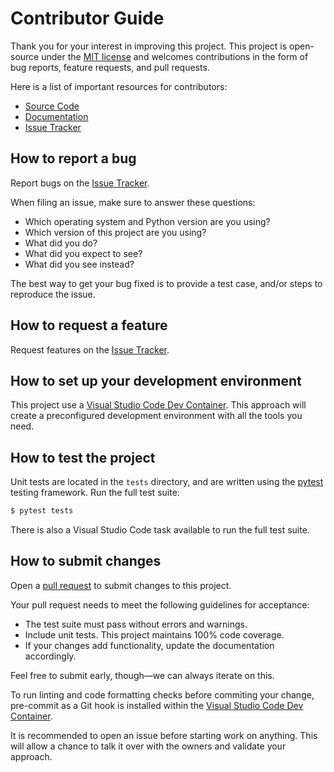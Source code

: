 # Contributor Guide

Thank you for your interest in improving this project.
This project is open-source under the [MIT license](https://opensource.org/licenses/MIT) and
welcomes contributions in the form of bug reports, feature requests, and pull requests.

Here is a list of important resources for contributors:

- [Source Code](https://github.com/mib1185/py-synologydsm-api)
- [Documentation](https://github.com/mib1185/py-synologydsm-api#readme)
- [Issue Tracker](https://github.com/mib1185/py-synologydsm-api/issues)

## How to report a bug

Report bugs on the [Issue Tracker](https://github.com/mib1185/py-synologydsm-api/issues).

When filing an issue, make sure to answer these questions:

- Which operating system and Python version are you using?
- Which version of this project are you using?
- What did you do?
- What did you expect to see?
- What did you see instead?

The best way to get your bug fixed is to provide a test case,
and/or steps to reproduce the issue.

## How to request a feature

Request features on the [Issue Tracker](https://github.com/mib1185/py-synologydsm-api/issues).

## How to set up your development environment

This project use a [Visual Studio Code Dev Container](https://code.visualstudio.com/docs/devcontainers/containers).
This approach will create a preconfigured development environment with all the tools you need.

## How to test the project

Unit tests are located in the `tests` directory, and are written using the [pytest](https://pytest.readthedocs.io/) testing framework.
Run the full test suite:

```bash
$ pytest tests
```

There is also a Visual Studio Code task available to run the full test suite.

## How to submit changes

Open a [pull request](https://github.com/mib1185/py-synologydsm-api/pulls) to submit changes to this project.

Your pull request needs to meet the following guidelines for acceptance:

- The test suite must pass without errors and warnings.
- Include unit tests. This project maintains 100% code coverage.
- If your changes add functionality, update the documentation accordingly.

Feel free to submit early, though—we can always iterate on this.

To run linting and code formatting checks before commiting your change, pre-commit as a Git hook is installed within the [Visual Studio Code Dev Container](https://code.visualstudio.com/docs/devcontainers/containers).

It is recommended to open an issue before starting work on anything.
This will allow a chance to talk it over with the owners and validate your approach.
